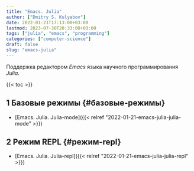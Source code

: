 ```yaml
---
title: "Emacs. Julia"
author: ["Dmitry S. Kulyabov"]
date: 2022-01-21T17:13:00+03:00
lastmod: 2023-07-30T20:33:00+03:00
tags: ["julia", "emacs", "programming"]
categories: ["computer-science"]
draft: false
slug: "emacs-julia"
---
```


Поддержка редактором _Emacs_ языка научного программирования _Julia_.

<!--more-->

{{< toc >}}


## <span class="section-num">1</span> Базовые режимы {#базовые-режимы}

-   [Emacs. Julia. Julia-mode]({{< relref "2022-01-21-emacs-julia-julia-mode" >}})


## <span class="section-num">2</span> Режим REPL {#режим-repl}

-   [Emacs. Julia. Julia-repl]({{< relref "2022-01-21-emacs-julia-julia-repl" >}})
